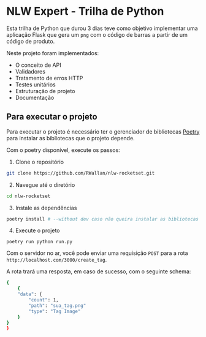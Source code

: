 # NLW Expert - Trilha de Python

Esta trilha de Python que durou 3 dias teve como objetivo implementar uma aplicação Flask que gera um `png` com o código de barras a partir de um código de produto.

Neste projeto foram implementados:

- O conceito de API
- Validadores
- Tratamento de erros HTTP
- Testes unitários
- Estruturação de projeto
- Documentação

## Para executar o projeto

Para executar o projeto é necessário ter o gerenciador de bibliotecas [Poetry](https://python-poetry.org) para instalar as bibliotecas que o projeto depende.

Com o poetry disponível, execute os passos:

1. Clone o repositório
```bash
git clone https://github.com/RWallan/nlw-rocketset.git
```

2. Navegue até o diretório
```bash
cd nlw-rocketset
```

3. Instale as dependências

```bash
poetry install # --without dev caso não queira instalar as bibliotecas de desenvolvimento
```

4. Execute o projeto
```
poetry run python run.py
```

Com o servidor no ar, você pode enviar uma requisição `POST` para a rota `http://localhost.com/3000/create_tag`.

A rota trará uma resposta, em caso de sucesso, com o seguinte schema:

```bash
{
    {
	"data": {
		"count": 1,
		"path": "sua_tag.png"
		"type": "Tag Image"
	}
}
}
```
